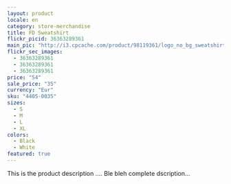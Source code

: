 ```yaml
---
layout: product
locale: en
category: store-merchandise
title: FD Sweatshirt
flickr_picid: 36363289361
main_pic: "http://i3.cpcache.com/product/98119361/logo_no_bg_sweatshirt.jpg?color=Black"
flickr_sec_images:
  - 36363289361
  - 36363289361
  - 36363289361
price: "54"
sale_price: "35"
currency: "Eur"
sku: "4405-0035"
sizes:
  - S
  - M
  - L
  - XL
colors:
  - Black
  - White
featured: true
---
```


This is the product description ....
Ble bleh complete dscription...
